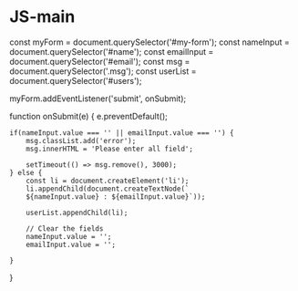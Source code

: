# JS-main

const myForm = document.querySelector('#my-form');
const nameInput = document.querySelector('#name');
const emailInput = document.querySelector('#email');
const msg = document.querySelector('.msg');
const userList = document.querySelector('#users');

myForm.addEventListener('submit', onSubmit);

function onSubmit(e) {
    e.preventDefault();

    if(nameInput.value === '' || emailInput.value === '') {
        msg.classList.add('error');
        msg.innerHTML = 'Please enter all field';

        setTimeout(() => msg.remove(), 3000);
    } else {
        const li = document.createElement('li');
        li.appendChild(document.createTextNode(`
        ${nameInput.value} : ${emailInput.value}`));

        userList.appendChild(li);

        // Clear the fields
        nameInput.value = '';
        emailInput.value = '';

    }

    
}
